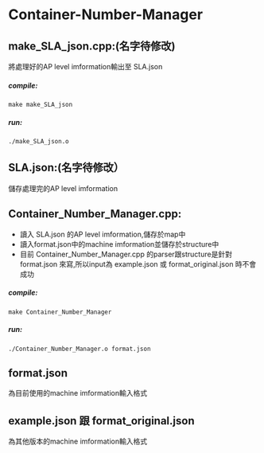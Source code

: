 # Container-Number-Manager

## make_SLA_json.cpp:(名字待修改)  
將處理好的AP level imformation輸出至 SLA.json  
##### compile:  
```
make make_SLA_json  
```
##### run: 
```
./make_SLA_json.o  
```
  
## SLA.json:(名字待修改）  
儲存處理完的AP level imformation  

## Container_Number_Manager.cpp:  
* 讀入 SLA.json 的AP level imformation,儲存於map中  
* 讀入format.json中的machine imformation並儲存於structure中  
* 目前 Container_Number_Manager.cpp 的parser跟structure是針對 format.json 來寫,所以input為 example.json 或 format_original.json 時不會成功  
##### compile: 
```
make Container_Number_Manager  
```
##### run:  
```
./Container_Number_Manager.o format.json  
```

## format.json  
為目前使用的machine imformation輸入格式  

## example.json 跟 format_original.json  
為其他版本的machine imformation輸入格式  

  
